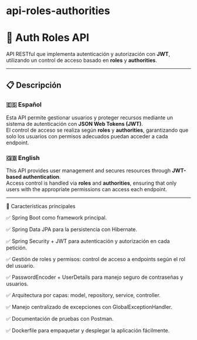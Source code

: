 # api-roles-authorities
# 🔐 Auth Roles API  

API RESTful que implementa autenticación y autorización con **JWT**, utilizando un control de acceso basado en **roles** y **authorities**.  

---

## 📋 Descripción  

### 🇪🇸 Español  
Esta API permite gestionar usuarios y proteger recursos mediante un sistema de autenticación con **JSON Web Tokens (JWT)**.  
El control de acceso se realiza según **roles** y **authorities**, garantizando que solo los usuarios con permisos adecuados puedan acceder a cada endpoint.  

### 🇬🇧 English  
This API provides user management and secures resources through **JWT-based authentication**.  
Access control is handled via **roles** and **authorities**, ensuring that only users with the appropriate permissions can access each endpoint.  

---

📌 Características principales

✅ Spring Boot como framework principal.

✅ Spring Data JPA para la persistencia con Hibernate.

✅ Spring Security + JWT para autenticación y autorización en cada petición.

✅ Gestión de roles y permisos: control de acceso a endpoints según el rol del usuario.

✅ PasswordEncoder + UserDetails para manejo seguro de contraseñas y usuarios.

✅ Arquitectura por capas: model, repository, service, controller.

✅ Manejo centralizado de excepciones con GlobalExceptionHandler.

✅ Documentación de pruebas con Postman.

✅ Dockerfile para empaquetar y desplegar la aplicación fácilmente. 
